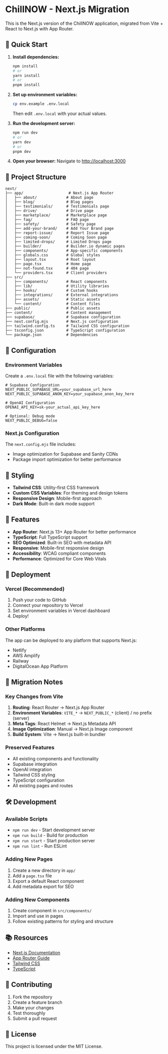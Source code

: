 # ChillNOW - Next.js Migration

This is the Next.js version of the ChillNOW application, migrated from Vite + React to Next.js with App Router.

## 🚀 Quick Start

1. **Install dependencies:**
   ```bash
   npm install
   # or
   yarn install
   # or
   pnpm install
   ```

2. **Set up environment variables:**
   ```bash
   cp env.example .env.local
   ```
   Then edit `.env.local` with your actual values.

3. **Run the development server:**
   ```bash
   npm run dev
   # or
   yarn dev
   # or
   pnpm dev
   ```

4. **Open your browser:**
   Navigate to [http://localhost:3000](http://localhost:3000)

## 📁 Project Structure

```
next/
├── app/                    # Next.js App Router
│   ├── about/             # About page
│   ├── blog/              # Blog pages
│   ├── testimonials/      # Testimonials page
│   ├── drive/             # Drive page
│   ├── marketplace/       # Marketplace page
│   ├── faq/               # FAQ page
│   ├── safety/            # Safety page
│   ├── add-your-brand/    # Add Your Brand page
│   ├── report-issue/      # Report Issue page
│   ├── coming-soon/       # Coming Soon page
│   ├── limited-drops/     # Limited Drops page
│   ├── builder/           # Builder.io dynamic pages
│   ├── components/        # App-specific components
│   ├── globals.css        # Global styles
│   ├── layout.tsx         # Root layout
│   ├── page.tsx           # Home page
│   ├── not-found.tsx      # 404 page
│   └── providers.tsx      # Client providers
├── src/
│   ├── components/        # React components
│   ├── lib/               # Utility libraries
│   ├── hooks/             # Custom hooks
│   ├── integrations/      # External integrations
│   ├── assets/            # Static assets
│   └── content/           # Content files
├── public/                # Public assets
├── content/               # Content management
├── supabase/              # Supabase configuration
├── next.config.mjs        # Next.js configuration
├── tailwind.config.ts     # Tailwind CSS configuration
├── tsconfig.json          # TypeScript configuration
└── package.json           # Dependencies
```

## 🔧 Configuration

### Environment Variables

Create a `.env.local` file with the following variables:

```env
# Supabase Configuration
NEXT_PUBLIC_SUPABASE_URL=your_supabase_url_here
NEXT_PUBLIC_SUPABASE_ANON_KEY=your_supabase_anon_key_here

# OpenAI Configuration
OPENAI_API_KEY=sk-your_actual_api_key_here

# Optional: Debug mode
NEXT_PUBLIC_DEBUG=false
```

### Next.js Configuration

The `next.config.mjs` file includes:
- Image optimization for Supabase and Sanity CDNs
- Package import optimization for better performance

## 🎨 Styling

- **Tailwind CSS**: Utility-first CSS framework
- **Custom CSS Variables**: For theming and design tokens
- **Responsive Design**: Mobile-first approach
- **Dark Mode**: Built-in dark mode support

## 📱 Features

- **App Router**: Next.js 13+ App Router for better performance
- **TypeScript**: Full TypeScript support
- **SEO Optimized**: Built-in SEO with metadata API
- **Responsive**: Mobile-first responsive design
- **Accessibility**: WCAG compliant components
- **Performance**: Optimized for Core Web Vitals

## 🚀 Deployment

### Vercel (Recommended)

1. Push your code to GitHub
2. Connect your repository to Vercel
3. Set environment variables in Vercel dashboard
4. Deploy!

### Other Platforms

The app can be deployed to any platform that supports Next.js:
- Netlify
- AWS Amplify
- Railway
- DigitalOcean App Platform

## 🔄 Migration Notes

### Key Changes from Vite

1. **Routing**: React Router → Next.js App Router
2. **Environment Variables**: `VITE_*` → `NEXT_PUBLIC_*` (client) / no prefix (server)
3. **Meta Tags**: React Helmet → Next.js Metadata API
4. **Image Optimization**: Manual → Next.js Image component
5. **Build System**: Vite → Next.js built-in bundler

### Preserved Features

- All existing components and functionality
- Supabase integration
- OpenAI integration
- Tailwind CSS styling
- TypeScript configuration
- All existing pages and routes

## 🛠️ Development

### Available Scripts

- `npm run dev` - Start development server
- `npm run build` - Build for production
- `npm run start` - Start production server
- `npm run lint` - Run ESLint

### Adding New Pages

1. Create a new directory in `app/`
2. Add a `page.tsx` file
3. Export a default React component
4. Add metadata export for SEO

### Adding New Components

1. Create component in `src/components/`
2. Import and use in pages
3. Follow existing patterns for styling and structure

## 📚 Resources

- [Next.js Documentation](https://nextjs.org/docs)
- [App Router Guide](https://nextjs.org/docs/app)
- [Tailwind CSS](https://tailwindcss.com/docs)
- [TypeScript](https://www.typescriptlang.org/docs)

## 🤝 Contributing

1. Fork the repository
2. Create a feature branch
3. Make your changes
4. Test thoroughly
5. Submit a pull request

## 📄 License

This project is licensed under the MIT License.
